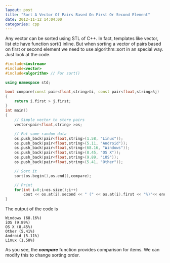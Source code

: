 ```yaml
---
layout: post
title: "Sort A Vector Of Pairs Based On First Or Second Element"
date: 2012-11-12 14:04:00
categories: cpp
---
```

Any vector can be sorted using STL of C++. In fact, templates like vector,
list etc have function sort() inline. But when sorting a vector of pairs based
on first or second element we need to use algorithm::sort in an special way.
Just look at the code.

```cpp
#include<iostream>
#include<vector>
#include<algorithm> // For sort()

using namespace std;

bool compare(const pair<float,string>&i, const pair<float,string>&j)
{
    return i.first > j.first;
}
int main()
{
    // Simple vector to store pairs
    vector<pair<float,string> >os;

    // Put some random data
    os.push_back(pair<float,string>(1.58, "Linux"));
    os.push_back(pair<float,string>(5.11, "Android"));
    os.push_back(pair<float,string>(68.16, "Windows"));
    os.push_back(pair<float,string>(8.45, "OS X"));
    os.push_back(pair<float,string>(9.89, "iOS"));
    os.push_back(pair<float,string>(5.41, "Other"));

    // Sort it
    sort(os.begin(),os.end(),compare);

    // Print
    for(int i=0;i<os.size();i++)
        cout << os.at(i).second << " (" << os.at(i).first << "%)"<< endl;
}
```
    
The output of the code is

```
Windows (68.16%)
iOS (9.89%)
OS X (8.45%)
Other (5.41%)
Android (5.11%)
Linux (1.58%)
```

As you see, the _**compare**_ function provides comparison for items. We can
modify this to change sorting order.
